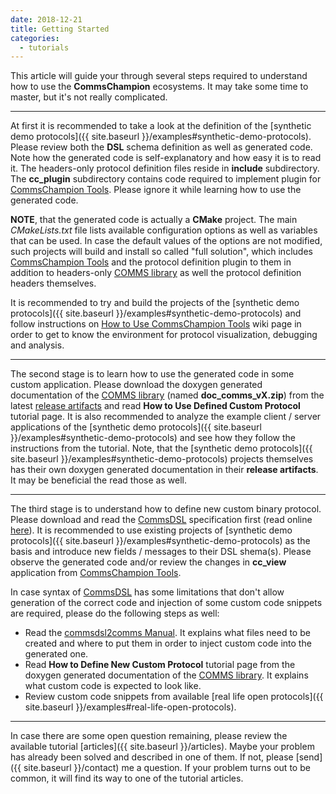 ```yaml
---
date: 2018-12-21
title: Getting Started
categories:
  - tutorials
---
```


This article will guide your through several steps required to understand how to use
the **CommsChampion** ecosystems. It may take some time to master, but it's not 
really complicated. 

----

At first it is recommended to take a look at the definition of the [synthetic 
demo protocols]({{ site.baseurl }}/examples#synthetic-demo-protocols). Please review both the
**DSL** schema definition as well as generated code. Note how the generated
code is self-explanatory and how easy it is to read it. The headers-only
protocol definition files reside in **include** subdirectory.
The **cc_plugin** subdirectory contains code required to implement plugin for 
[CommsChampion Tools](https://github.com/arobenko/comms_champion#commschampion-tools).
Please ignore it while learning how to use the generated code.

**NOTE**, that the generated code is actually a **CMake** project. The main
*CMakeLists.txt* file lists available configuration options as well as
variables that can be used. In case the default values of the options are
not modified, such projects will build and install so called "full solution", 
which includes [CommsChampion Tools](https://github.com/arobenko/comms_champion#commschampion-tools)
and the protocol definition plugin to them in addition to headers-only 
[COMMS library](https://github.com/arobenko/comms_champion#comms-library) as
well the protocol definition headers themselves.

It is recommended to try and build the projects of the
[synthetic demo protocols]({{ site.baseurl }}/examples#synthetic-demo-protocols) and 
follow instructions on 
[How to Use CommsChampion Tools](https://github.com/arobenko/comms_champion/wiki/How-to-Use-CommsChampion-Tools)
wiki page in order to get to know the environment for protocol visualization,
debugging and analysis.

----

The second stage is to learn how to use the generated code in some custom
application. Please download the doxygen generated documentation of the
[COMMS library](https://github.com/arobenko/comms_champion#comms-library) (named
**doc_comms_vX.zip**) from
the latest [release artifacts](https://github.com/arobenko/comms_champion/releases) 
and read **How to Use Defined Custom Protocol** tutorial page. It is also 
recommended to analyze the example client / server applications of the
[synthetic demo protocols]({{ site.baseurl }}/examples#synthetic-demo-protocols) and 
see how they follow the instructions from the tutorial. Note, that the
[synthetic demo protocols]({{ site.baseurl }}/examples#synthetic-demo-protocols) 
projects themselves has their own doxygen generated documentation in their
**release artifacts**. It may be beneficial the read those as well.

----

The third stage is to understand how to define new custom binary protocol. 
Please download and read the [CommsDSL](https://github.com/arobenko/CommsDSL-Specification/releases) 
specification first (read online 
[here](https://legacy.gitbook.com/book/arobenko/commsdsl-specification/details)).
It is recommended to use existing projects of 
[synthetic demo protocols]({{ site.baseurl }}/examples#synthetic-demo-protocols) as the basis
and introduce new fields / messages to their DSL shema(s). Please observe 
the generated code and/or review the changes in **cc_view** application
from [CommsChampion Tools](https://github.com/arobenko/comms_champion#commschampion-tools).

In case syntax of [CommsDSL](https://github.com/arobenko/CommsDSL-Specification/releases) 
has some limitations that don't allow generation of the correct code and
injection of some custom code snippets are required, please 
do the following steps as well:
- Read the [commsdsl2comms Manual](https://github.com/arobenko/commsdsl/wiki/commsdsl2comms-Manual).
It explains what files need to be created and where to put them in order to
inject custom code into the generated one.
- Read **How to Define New Custom Protocol** tutorial page from the doxygen generated
documentation of the [COMMS library](https://github.com/arobenko/comms_champion#comms-library).
It explains what custom code is expected to look like.
- Review custom code snippets from available 
[real life open protocols]({{ site.baseurl }}/examples#real-life-open-protocols).

----

In case there are some open question remaining, please review the available tutorial
[articles]({{ site.baseurl }}/articles). Maybe your problem has already been solved and 
described in one of them. If not, please [send]({{ site.baseurl }}/contact) me a question. If 
your problem turns out to be common, it will find its way to one of the tutorial articles.
